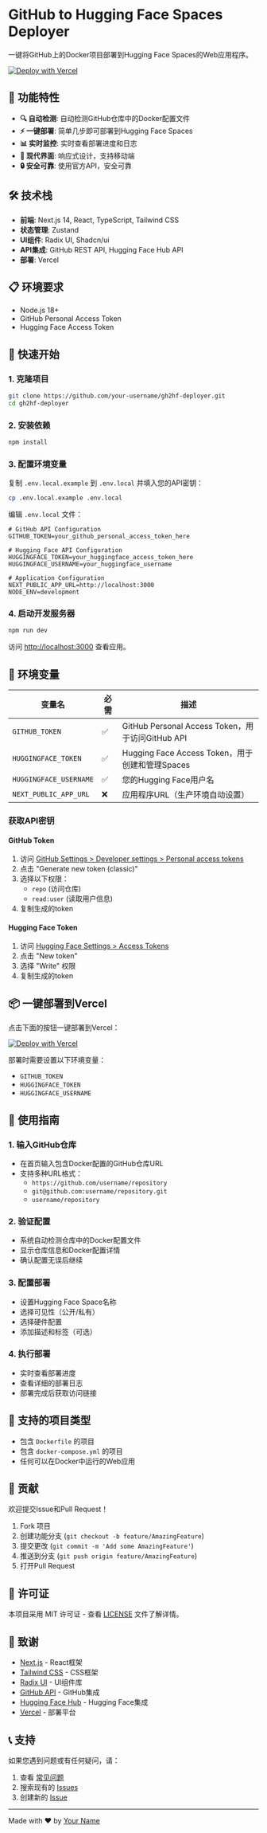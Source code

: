 # GitHub to Hugging Face Spaces Deployer

一键将GitHub上的Docker项目部署到Hugging Face Spaces的Web应用程序。

[![Deploy with Vercel](https://vercel.com/button)](https://vercel.com/new/clone?repository-url=https%3A%2F%2Fgithub.com%2Fyour-username%2Fgh2hf-deployer&env=GITHUB_TOKEN,HUGGINGFACE_TOKEN,HUGGINGFACE_USERNAME&envDescription=Required%20API%20tokens%20for%20GitHub%20and%20Hugging%20Face&envLink=https%3A%2F%2Fgithub.com%2Fyour-username%2Fgh2hf-deployer%23environment-variables)

## 🚀 功能特性

- **🔍 自动检测**: 自动检测GitHub仓库中的Docker配置文件
- **⚡ 一键部署**: 简单几步即可部署到Hugging Face Spaces
- **📊 实时监控**: 实时查看部署进度和日志
- **🎨 现代界面**: 响应式设计，支持移动端
- **🔒 安全可靠**: 使用官方API，安全可靠

## 🛠️ 技术栈

- **前端**: Next.js 14, React, TypeScript, Tailwind CSS
- **状态管理**: Zustand
- **UI组件**: Radix UI, Shadcn/ui
- **API集成**: GitHub REST API, Hugging Face Hub API
- **部署**: Vercel

## 📋 环境要求

- Node.js 18+
- GitHub Personal Access Token
- Hugging Face Access Token

## 🚀 快速开始

### 1. 克隆项目

```bash
git clone https://github.com/your-username/gh2hf-deployer.git
cd gh2hf-deployer
```

### 2. 安装依赖

```bash
npm install
```

### 3. 配置环境变量

复制 `.env.local.example` 到 `.env.local` 并填入您的API密钥：

```bash
cp .env.local.example .env.local
```

编辑 `.env.local` 文件：

```env
# GitHub API Configuration
GITHUB_TOKEN=your_github_personal_access_token_here

# Hugging Face API Configuration
HUGGINGFACE_TOKEN=your_huggingface_access_token_here
HUGGINGFACE_USERNAME=your_huggingface_username

# Application Configuration
NEXT_PUBLIC_APP_URL=http://localhost:3000
NODE_ENV=development
```

### 4. 启动开发服务器

```bash
npm run dev
```

访问 [http://localhost:3000](http://localhost:3000) 查看应用。

## 🔑 环境变量

| 变量名 | 必需 | 描述 |
|--------|------|------|
| `GITHUB_TOKEN` | ✅ | GitHub Personal Access Token，用于访问GitHub API |
| `HUGGINGFACE_TOKEN` | ✅ | Hugging Face Access Token，用于创建和管理Spaces |
| `HUGGINGFACE_USERNAME` | ✅ | 您的Hugging Face用户名 |
| `NEXT_PUBLIC_APP_URL` | ❌ | 应用程序URL（生产环境自动设置） |

### 获取API密钥

#### GitHub Token
1. 访问 [GitHub Settings > Developer settings > Personal access tokens](https://github.com/settings/tokens)
2. 点击 "Generate new token (classic)"
3. 选择以下权限：
   - `repo` (访问仓库)
   - `read:user` (读取用户信息)
4. 复制生成的token

#### Hugging Face Token
1. 访问 [Hugging Face Settings > Access Tokens](https://huggingface.co/settings/tokens)
2. 点击 "New token"
3. 选择 "Write" 权限
4. 复制生成的token

## 📦 一键部署到Vercel

点击下面的按钮一键部署到Vercel：

[![Deploy with Vercel](https://vercel.com/button)](https://vercel.com/new/clone?repository-url=https%3A%2F%2Fgithub.com%2Fyour-username%2Fgh2hf-deployer&env=GITHUB_TOKEN,HUGGINGFACE_TOKEN,HUGGINGFACE_USERNAME&envDescription=Required%20API%20tokens%20for%20GitHub%20and%20Hugging%20Face&envLink=https%3A%2F%2Fgithub.com%2Fyour-username%2Fgh2hf-deployer%23environment-variables)

部署时需要设置以下环境变量：
- `GITHUB_TOKEN`
- `HUGGINGFACE_TOKEN`
- `HUGGINGFACE_USERNAME`

## 📖 使用指南

### 1. 输入GitHub仓库
- 在首页输入包含Docker配置的GitHub仓库URL
- 支持多种URL格式：
  - `https://github.com/username/repository`
  - `git@github.com:username/repository.git`
  - `username/repository`

### 2. 验证配置
- 系统自动检测仓库中的Docker配置文件
- 显示仓库信息和Docker配置详情
- 确认配置无误后继续

### 3. 配置部署
- 设置Hugging Face Space名称
- 选择可见性（公开/私有）
- 选择硬件配置
- 添加描述和标签（可选）

### 4. 执行部署
- 实时查看部署进度
- 查看详细的部署日志
- 部署完成后获取访问链接

## 🔧 支持的项目类型

- 包含 `Dockerfile` 的项目
- 包含 `docker-compose.yml` 的项目
- 任何可以在Docker中运行的Web应用

## 🤝 贡献

欢迎提交Issue和Pull Request！

1. Fork 项目
2. 创建功能分支 (`git checkout -b feature/AmazingFeature`)
3. 提交更改 (`git commit -m 'Add some AmazingFeature'`)
4. 推送到分支 (`git push origin feature/AmazingFeature`)
5. 打开Pull Request

## 📄 许可证

本项目采用 MIT 许可证 - 查看 [LICENSE](LICENSE) 文件了解详情。

## 🙏 致谢

- [Next.js](https://nextjs.org/) - React框架
- [Tailwind CSS](https://tailwindcss.com/) - CSS框架
- [Radix UI](https://www.radix-ui.com/) - UI组件库
- [GitHub API](https://docs.github.com/en/rest) - GitHub集成
- [Hugging Face Hub](https://huggingface.co/docs/hub/index) - Hugging Face集成
- [Vercel](https://vercel.com/) - 部署平台

## 📞 支持

如果您遇到问题或有任何疑问，请：

1. 查看 [常见问题](docs/FAQ.md)
2. 搜索现有的 [Issues](https://github.com/your-username/gh2hf-deployer/issues)
3. 创建新的 [Issue](https://github.com/your-username/gh2hf-deployer/issues/new)

---

Made with ❤️ by [Your Name](https://github.com/your-username)
